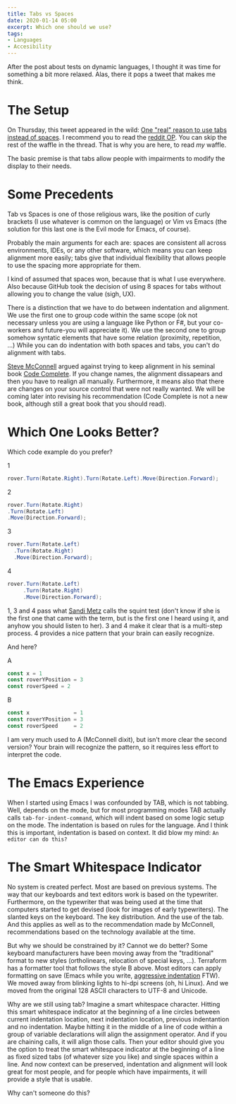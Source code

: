 ```yaml
---
title: Tabs vs Spaces
date: 2020-01-14 05:00
excerpt: Which one should we use?
tags:
- Languages
- Accesibility
---
```


After the post about tests on dynamic languages, I thought it was time for something a bit more relaxed. Alas, there it pops a tweet that makes me think.

# The Setup
On Thursday, this tweet appeared in the wild: [One "real" reason to use tabs instead of spaces](https://twitter.com/aarnott/status/1214968169493778432). I recommend you to read the [reddit OP](https://t.co/HtfMNkOU3l?amp=1). You can skip the rest of the waffle in the thread. That is why you are here, to read *my* waffle.

The basic premise is that tabs allow people with impairments to modify the display to their needs.

# Some Precedents

Tab vs Spaces is one of those religious wars, like the position of curly brackets (I use whatever is common on the language) or Vim vs Emacs (the solution for this last one is the Evil mode for Emacs, of course).

Probably the main arguments for each are: spaces are consistent all across environments, IDEs, or any other software, which means you can keep alignment more easily; tabs give that individual flexibility that allows people to use the spacing more appropriate for them.

I kind of assumed that spaces won, because that is what I use everywhere. Also because GitHub took the decision of using 8 spaces for tabs without allowing you to change the value (sigh, UX).

There is a distinction that we have to do between indentation and alignment. We use the first one to group code within the same scope (ok not necessary unless you are using a language like Python or F#, but your co-workers and future-you will appreciate it). We use the second one to group somehow syntatic elements that have some relation (proximity, repetition, ...) While you can do indentation with both spaces and tabs, you can't do alignment with tabs. 

[Steve McConnell](https://stevemcconnell.com/) argued against trying to keep alignment in his seminal book [Code Complete](https://www.goodreads.com/book/show/4845.Code_Complete). If you change names, the alignment dissapears and then you have to realign all manually. Furthermore, it means also that there are changes on your source control that were not really wanted. We will be coming later into revising his recommendation (Code Complete is not a new book, although still a great book that you should read).

# Which One Looks Better?

Which code example do you prefer?

1
```c#
rover.Turn(Rotate.Right).Turn(Rotate.Left).Move(Direction.Forward);
```

2
```c#
rover.Turn(Rotate.Right)
.Turn(Rotate.Left)
.Move(Direction.Forward);
```

3
```c#
rover.Turn(Rotate.Left)
  .Turn(Rotate.Right)
  .Move(Direction.Forward);
```

4
```c#
rover.Turn(Rotate.Left)
     .Turn(Rotate.Right)
     .Move(Direction.Forward);
```

1, 3 and 4 pass what [Sandi Metz](https://www.sandimetz.com/) calls the squint test (don't know if she is the first one that came with the term, but is the first one I heard using it, and anyhow you should listen to her). 3 and 4 make it clear that is a multi-step process. 4 provides a nice pattern that your brain can easily recognize.

And here?

A
```javascript
const x = 1
const roverYPosition = 3
const roverSpeed = 2
```

B
```javascript
const x              = 1
const roverYPosition = 3
const roverSpeed     = 2
```
I am very much used to A (McConnell dixit), but isn't more clear the second version? Your brain will recognize the pattern, so it requires less effort to interpret the code.

# The Emacs Experience

When I started using Emacs I was confounded by TAB, which is not tabbing. Well, depends on the mode, but for most programming modes TAB actually calls `tab-for-indent-command`, which will indent based on some logic setup on the mode. The indentation is based on rules for the language. And I think this is important, indentation is based on context. It did blow my mind: `An editor can do this?`


# The Smart Whitespace Indicator

No system is created perfect. Most are based on previous systems. The way that our keyboards and text editors work is based on the typewriter. Furthermore, on the typewriter that was being used at the time that computers started to get devised (look for images of early typewriters). The slanted keys on the keyboard. The key distribution. And the use of the tab. And this applies as well as to the recommendation made by McConnell, recommendations based on the technology available at the time.

But why we should be constrained by it? Cannot we do better? Some keyboard manufacturers have been moving away from the "traditional" format to new styles (ortholinears, relocation of special keys, ...). Terraform has a formatter tool that follows the style B above. Most editors can apply formatting on save (Emacs while you write, [aggressive indentation](https://github.com/Malabarba/aggressive-indent-mode) FTW). We moved away from blinking lights to hi-dpi screens (oh, hi Linux). And we moved from the original 128 ASCII characters to UTF-8 and Unicode.

Why are we still using tab? Imagine a smart whitespace character. Hitting this smart whitespace indicator at the beginning of a line circles between current indentation location, next indentation location, previous indentantion and no indentation. Maybe hitting it in the middle of a line of code within a group of variable declarations will align the assignment operator. And if you are chaining calls, it will align those calls. Then your editor should give you the option to treat the smart whitespace indicator at the beginning of a line as fixed sized tabs (of whatever size you like) and single spaces within a line. And now context can be preserved, indentation and alignment will look great for most people, and for people which have impairments, it will provide a style that is usable.

Why can't someone do this?

